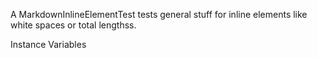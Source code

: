 A MarkdownInlineElementTest tests general stuff for inline elements like white spaces or total lengthss.

Instance Variables
